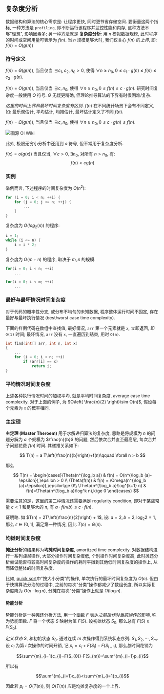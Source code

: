## 复杂度分析

数据结构和算法的核心需求是: 让程序更快, 同时更节省存储空间. 要衡量这两个指标, 一种方法是 `profiling`,  即不断运行该程序并监控性能和内存, 这种方法不够"理想", 影响因素多; 另一种方法就是 **复杂度分析**: 用 $n$ 模拟数据规模, 此时程序的时间或空间用量可表示为 $f(n)$. 当 $n$ 规模足够大时, 我们仅关心 $f(n)$ 的*上界*, 即: $f(n)=O(g(n))$

### 符号定义

$f(n)=\Theta(g(n))$, 当且仅当 $\exists c_1,c_2,n_0>0$, 使得 $\forall n \ge n_0, 0\le c_1\cdot g(n)\le f(n) \le c_2\cdot g(n)$.

$f(n)=O(g(n))$, 当且仅当 $\exists c,n_0$, 使得 $\forall n \ge n_0,0\le f(n)\le c\cdot g(n)$. 研究时间复杂度一般使用 $O$ 符号. $\Theta$ 无疑更精确, 但理论推导算法的下界有时很困难/复杂.

*这里的时间上界和最坏时间复杂度有区别*. $f(n)$ 在不同统计场景下会有不同定义, 如: 最乐观估计, 平均估计, 均摊估计, 最坏估计定义了不同 $f(n)$.

$f(n)=\Omega(g(n))$, 当且仅当 $\exists c,n_0$, 使得 $\forall n \ge n_0,0\le c\cdot g(n)\le f(n)$.

![图源 OI Wiki](../attach/Pasted%20image%2020240604200743.avif)

此外, 极限无穷小分析中还用到 $o$ 符号, 但不常用于复杂度分析. 

$f(x)=o(g(x))$ 当且仅当, $\forall c>0,\ \exists n_{0}$, 对所有 $n>n_{0}$, 有: $$f(n)<cg(n)$$

### 实例

举例而言, 下述程序的时间复杂度为 $O(n^{2})$:
```c
for (i = 0; i < n; ++i) {
	for (j = 0; j <= n; ++j) {
		...
	}
}
```

复杂度为 $O(log_{2}(n))$ 的程序:

```c
i = 1;
while (i <= n) {
	i = i * 2;
}
```

复杂度为 $O(m+n)$ 的程序, 取决于 $m, n$ 的规模:

```c
for(i = 0; i < n; ++i)
	...

for(i = 0; i < m; ++i)
	...
```

### 最好与最坏情况时间复杂度

对于代码的概率性分支, 或分布不均匀的未知数据, 程序整体运行时间不固定, 存在最好与最坏执行情况 (best/worst case time complexity).

下面的样例代码在数组中查找值, 最好情况, `arr` 第一个元素就是 `x`, 立即返回, 即 `O(1)` 时间; 最坏情况, `arr` 没有 `x`, 一直遍历到结束, 用时 `O(n)`.

```c
int find(int[] arr, int n, int x) 
{
	...
	for (i = 0; i < n; ++i) 
		if (arr[i] == x)
			return i;
}
```

### 平均情况时间复杂度

上述各种执行情况时间的加权平均, 就是平均时间复杂度, average case time complexity. 对于上面的例子, 为 $O\left( \frac{n}{2} \right)\sim O(n)$, 假设每个元素为 `x` 的概率相同.

### 主定理

**主定理 (Master Theroem)** 用于求解递归算法的复杂度, 思路是将规模为 $n$ 的问题分解为 $a$ 个规模为 $\frac{n}{b}$ 的问题, 然后依次合并直至最高层, 每次合并子问题花费 $f(n)$ 时间. 其递推关系如下:

$$
T(n) = a T\left(\frac{n}{b}\right)+f(n)\qquad \forall n > b
$$

那么

$$
T(n) = \begin{cases}\Theta(n^{\log_b a}) & f(n) = O(n^{\log_b (a)-\epsilon}),\epsilon > 0 \\ \Theta(f(n)) & f(n) = \Omega(n^{\log_b (a)+\epsilon}),\epsilon\ge 0\\ \Theta(n^{\log_b a}\log^{k+1} n) & f(n)=\Theta(n^{\log_b a}\log^k n),k\ge 0 \end{cases}
$$

需要注意的是，这里的第二种情况还需要满足 regularity condition, 即对于某些常量 $c<1$ 和足够大的 $n$, 有 $a \cdot f(n/b) \leq c\cdot f(n)$.

证明略. 如 $T(n) = 2T\left(\frac{n}{2}\right) + 1$, 设: $a=2, b=2, {\log_2 2} = 1$, 那么 $\epsilon\in(0,1]$, 满足第一种情况, 因此 $T(n)=\Theta(n)$.

### 均摊时间复杂度

**摊还分析**的结果称为**均摊时间复杂度**, amortized time complexity. 对数据结构进行一系列*连续*操作, 大部分操作时间复杂度低, 个别操作时间复杂度高, 此时摊还分析尝试能否将较高时间复杂度的操作的耗时平摊到其他低时间复杂度的操作上, 从而降低整体的时间复杂度.

比如, [quick sort](排序/quick%20sort.md)中"按大小分类"的操作, 单次执行的最坏时间复杂度为 $O(n)$. 但由于快排算法分治的过程中, 之前的每次"分类"操作都减少了数组长度, 所以实际复杂度降为 $O(n\cdot \log n)$, 分摊在每次"分类"操作上就是 $O(\log n)$. 

#### 势能分析

势能分析是一种摊还分析方法, 用一个函数 $F$ 表达*之前操作对当前操作的影响*, 称为势能函数. $F$ 将一个状态 $S$ 映射为值 $F(S)$. 设初始状态 $S_{0}$, 那么总有 $F(S)\geq F(S_{0})$. 

定义*状态* $S$, 和初始状态 $S_0$. 通过连续 $m$ 次操作得到系统状态序列: $S_{1}, S_{2}, \cdots, S_{m}$. 设 $c_{i}$ 为第 $i$ 次操作的时间开销, 记 $p_{i}=c_{i}+F(S_{i})-F(S_{i-1})$, 那么总时间花销为

$$\sum^{m}_{i=1}c_{i}=F(S_{0})-F(S_{m})+\sum^{m}_{i=1}p_{i}$$

所以有

$$\sum^{m}_{i=1}c_{i}<\sum^{m}_{i=1}p_{i}$$

因此若 $p_{i}=O(T(n))$, 则 $O(T(n))$ 应是均摊复杂度的一个上界.
